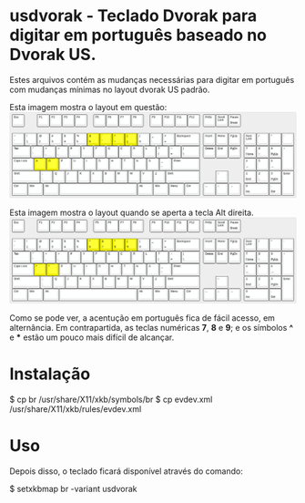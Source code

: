 

# usdvorak - Teclado Dvorak para digitar em português baseado no Dvorak US.


Estes arquivos contém as mudanças necessárias para digitar em português
com mudanças mínimas no layout dvorak US padrão.

Esta imagem mostra o layout em questão:
![Teclado usdvorak](images/keyboard_changes.png)

Esta imagem mostra o layout quando se aperta a tecla Alt direita.
![Teclado usdvorak com alt direito](images/keyboard_changes_altgr.png)

Como se pode ver, a acentução em português fica de fácil acesso, em alternância.
Em contrapartida, as teclas numéricas __7__, __8__ e __9__; e os símbolos __^__ e __*__ estão 
um pouco mais difícil de alcançar.

# Instalação

$ cp br /usr/share/X11/xkb/symbols/br
$ cp evdev.xml /usr/share/X11/xkb/rules/evdev.xml

# Uso

Depois disso, o teclado ficará disponível através do comando:

$ setxkbmap br -variant usdvorak
